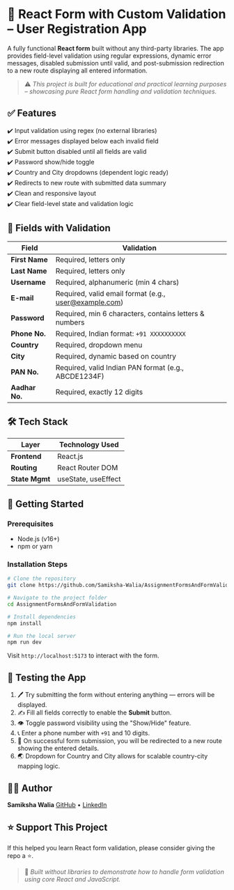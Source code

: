 
# 🧾 React Form with Custom Validation – User Registration App

A fully functional **React form** built without any third-party libraries. The app provides field-level validation using regular expressions, dynamic error messages, disabled submission until valid, and post-submission redirection to a new route displaying all entered information.

> ⚠️ *This project is built for educational and practical learning purposes – showcasing pure React form handling and validation techniques.*



## ✅ Features

✔️ Input validation using regex (no external libraries)  
✔️ Error messages displayed below each invalid field  
✔️ Submit button disabled until all fields are valid  
✔️ Password show/hide toggle  
✔️ Country and City dropdowns (dependent logic ready)  
✔️ Redirects to new route with submitted data summary  
✔️ Clean and responsive layout  
✔️ Clear field-level state and validation logic



## 🧠 Fields with Validation

| Field          | Validation                                                                 |
|----------------|----------------------------------------------------------------------------|
| **First Name** | Required, letters only                                                     |
| **Last Name**  | Required, letters only                                                     |
| **Username**   | Required, alphanumeric (min 4 chars)                                       |
| **E-mail**     | Required, valid email format (e.g., user@example.com)                      |
| **Password**   | Required, min 6 characters, contains letters & numbers                     |
| **Phone No.**  | Required, Indian format: `+91 XXXXXXXXXX`                                  |
| **Country**    | Required, dropdown menu                                                    |
| **City**       | Required, dynamic based on country                                         |
| **PAN No.**    | Required, valid Indian PAN format (e.g., ABCDE1234F)                       |
| **Aadhar No.** | Required, exactly 12 digits                                                |



## 🛠 Tech Stack

| Layer         | Technology Used      |
|---------------|----------------------|
| **Frontend**  | React.js             |
| **Routing**   | React Router DOM     |
| **State Mgmt**| useState, useEffect  |



## 🚀 Getting Started

### Prerequisites

* Node.js (v16+)
* npm or yarn

### Installation Steps

```bash
# Clone the repository
git clone https://github.com/Samiksha-Walia/AssignmentFormsAndFormValidation.git

# Navigate to the project folder
cd AssignmentFormsAndFormValidation

# Install dependencies
npm install

# Run the local server
npm run dev
```

Visit `http://localhost:5173` to interact with the form.



## 🧪 Testing the App

1. 🖊️ Try submitting the form without entering anything — errors will be displayed.
2. ✍️ Fill all fields correctly to enable the **Submit** button.
3. 👁️ Toggle password visibility using the "Show/Hide" feature.
4. 📞 Enter a phone number with `+91` and 10 digits.
5. 📄 On successful form submission, you will be redirected to a new route showing the entered details.
6. 🌏 Dropdown for Country and City allows for scalable country-city mapping logic.




## 👩‍💻 Author

**Samiksha Walia**
[GitHub](https://github.com/Samiksha-Walia) • [LinkedIn](https://linkedin.com/in/samiksha-walia)



## ⭐️ Support This Project

If this helped you learn React form validation, please consider giving the repo a ⭐️.

> 📝 *Built without libraries to demonstrate how to handle form validation using core React and JavaScript.*

